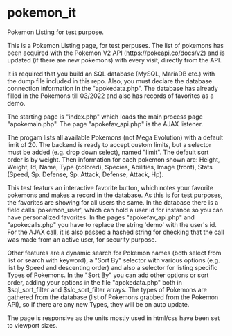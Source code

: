 # pokemon_it
Pokemon Listing for test purpose.

This is a Pokemon Listing page, for test perpuses. The list of pokemons has been acquired with the Pokemon V2 API (https://pokeapi.co/docs/v2)
and is updated (if there are new pokemons) with every visit, directly from the API.

It is required that you build an SQL database (MySQL, MariaDB etc.) with the dump file included in this repo.
Also, you must declare the database connection information in the "apokedata.php". The database has already filled in the Pokemons till 03/2022
and also has records of favorites as a demo.

The starting page is "index.php" which loads the main process page "apokemain.php".
The page "apokefav_api.php" is the AJAX listener.

The progam lists all available Pokemons (not Mega Evolution) with a default limit of 20. The backend is ready to accept custom limits,
but a selector must be added (e.g. drop down select), named "limit". The default sort order is by weight. Then information for each pokemon
shown are: Height, Weight, Id, Name, Type (colored), Species, Abilities, Image (front), Stats (Speed, Sp. Defense, Sp. Attack, Defense, Attack, Hp).

This test featurs an interactive favorite button, which notes your favorite pokemons and makes a record in the database. As this is for test purposes,
the favorites are showing for all users the same. In the database there is a field calls 'pokemon_user', which can hold a user id for instance so you
can have personalized favorites. In the pages "apokefav_api.php" and "apokecalls.php" you have to replace the string 'demo' with the user's id.
For the AJAX call, it is also passed a hashed string for checking that the call was made from an active user, for security purpose.

Other features are a dynamic search for Pokemon names (both select from list or search with keyword), a "Sort By" selector with various options
(e.g. list by Speed and descenting order) and also a selector for listing specific Types of Pokemons.
In the "Sort By" you can add other options or sort order, adding your options in the file "apokedata.php" both in $sql_sort_filter and $slc_sort_filter arrays.
The types of Pokemons are gathered from the database (list of Pokemons grabbed from the Pokemon API), so if there are any new Types, they will be on auto update.

The page is responsive as the units mostly used in html/css have been set to viewport sizes.
